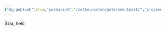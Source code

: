 ```yaml
---
{"dg-publish":true,"permalink":"/zettelkasten/peternek-teszt/","created":"2024-12-02T13:37:31.619+01:00","updated":"2024-12-02T13:37:43.657+01:00"}
---
```


Szia, heló

